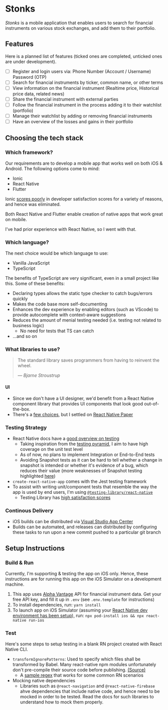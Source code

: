 # Stonks

_Stonks_ is a mobile application that enables users to search for financial instruments on various stock exchanges, and add them to their portfolio.

## Features

Here is a planned list of features (ticked ones are completed, unticked ones are under development).

- [ ] Register and login users via: Phone Number (Account / Username) Password (OTP)
- [ ] Search for financial instruments by ticker, common name, or other terms
- [ ] View information on the financial instrument (Realtime price, Historical price data, related news)
- [ ] Share the financial instrument with external parties
- [ ] Follow the financial instrument in the process adding it to their watchlist (portfolio)
- [ ] Manage their watchlist by adding or removing financial instruments
- [ ] Have an overview of the losses and gains in their portfolio

## Choosing the tech stack

### Which framework?

Our requirements are to develop a mobile app that works well on both iOS & Android. The following options come to mind:

- Ionic
- React Native
- Flutter

Ionic [scores poorly](https://2020.stateofjs.com/en-US/technologies/mobile-desktop/) in developer satisfaction scores for a variety of reasons, and hence was eliminated.

Both React Native and Flutter enable creation of native apps that work great on mobile.

I've had prior experience with React Native, so I went with that.

### Which language?

The next choice would be which language to use:

- Vanilla JavaScript
- TypeScript

The benefits of TypeScript are very significant, even in a small project like this. Some of these benefits:

- Declaring types allows the static type checker to catch bugs/errors quickly
- Makes the code base more self-documenting
- Enhances the dev experience by enabling editors (such as VScode) to provide autocomplete with context-aware suggestions
- Reduces the amount of menial testing needed (i.e. testing not related to business logic)
  - No need for tests that TS can catch
- ...and so on

### What libraries to use?

> The standard library saves programmers from having to reinvent the wheel.
>
> &mdash; <cite>Bjarne Stroustrup</cite>

#### UI

- Since we don't have a UI designer, we'd benefit from a React Native component library that provides UI components that look good out-of-the-box.
- There's a [few choices](https://blog.logrocket.com/react-native-component-libraries-in-2020/), but I settled on [React Native Paper](https://callstack.github.io/react-native-paper/index.html)

### Testing Strategy

- React Native docs have a [good overview on testing](https://reactnative.dev/docs/testing-overview)
  - Taking inspiration from the [testing pyramid](https://www.codecademy.com/articles/tdd-testing-pyramid), I aim to have high coverage on the unit test level
  - As of now, no plans to implement Integration or End-to-End tests
  - Avoiding Snapshot tests as it can be hard to tell whether a change in snapshot is intended or whether it's evidence of a bug, which reduces their value (more weaknesses of Snapshot testing highlighted [here](https://reactnative.dev/docs/testing-overview#testing-rendered-output))
- `create-react-native-app` comes with the Jest testing framework
- To assist with writing unit/component tests that resemble the way the app is used by end users, I'm using [`@testing-library/react-native`](https://github.com/callstack/react-native-testing-library)
  - Testing Library has [high satisfaction scores](https://2020.stateofjs.com/en-US/technologies/testing/)

### Continous Delivery

- iOS builds can be distributed via [Visual Studio App Center](https://appcenter.ms/)
- Builds can be automated, and releases can distributed by configuring these tasks to run upon a new commit pushed to a particular git branch

## Setup Instructions

### Build & Run

Currently, I'm supporting & testing the app on iOS only. Hence, these instructions are for running this app on the iOS Simulator on a development machine.

1. This app uses [Alpha Vantage](https://www.alphavantage.co/) API for financial instrument data. Get your free API key, and fill it up in `.env` (see `.env.template` for instructions)
2. To install dependencies, run: `yarn install`
3. To launch app on iOS Simulator (assuming your [React Native dev environment has been setup](https://reactnative.dev/docs/environment-setup)), run: `npx pod-install ios && npx react-native run-ios`

### Test

Here's some steps to setup testing in a blank RN project created with React Native CLI.

- `transformIgnorePatterns`: Used to specify which files shall be transformed by Babel. Many react-native npm modules unfortunately don't pre-compile their source code before publishing. [(Source)](https://jestjs.io/docs/tutorial-react-native#transformignorepatterns-customization)
  - A [sample regex](https://stackoverflow.com/a/59964555/8561397) that works for some common RN scenarios
- Mocking native dependencies
  - Libraries such as `@react-navigation` and `@react-native-firebase` ahve dependencies that include native code, and hence need to be mocked in order to be tested. Read the docs for such libraries to understand how to mock them properly.
